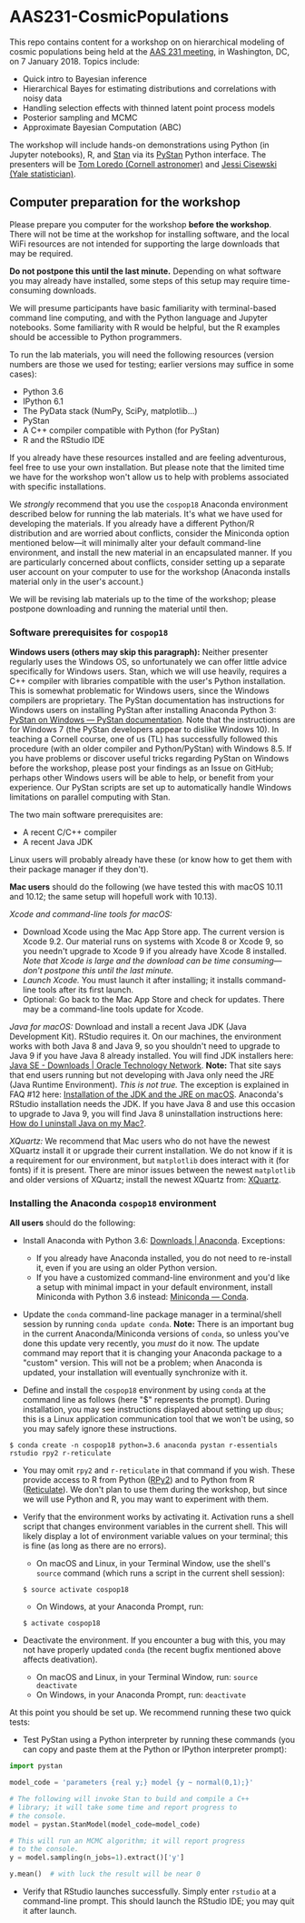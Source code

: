 # AAS231-CosmicPopulations

This repo contains content for a workshop on on hierarchical modeling of cosmic populations being held at the [AAS 231 meeting](https://aas.org/meetings/aas231), in Washington, DC, on 7 January 2018.  Topics include:

* Quick intro to Bayesian inference
* Hierarchical Bayes for estimating distributions and correlations with noisy data
* Handling selection effects with thinned latent point process models
* Posterior sampling and MCMC
* Approximate Bayesian Computation (ABC)

The workshop will include hands-on demonstrations using Python (in Jupyter notebooks), R, and [Stan](http://mc-stan.org/) via its [PyStan](http://mc-stan.org/users/interfaces/pystan.html) Python interface.  The presenters will be [Tom Loredo (Cornell astronomer)](http://www.astro.cornell.edu/staff/loredo/) and [Jessi Cisewski (Yale statistician)](http://statistics.yale.edu/people/jessi-cisewski).

## Computer preparation for the workshop

Please prepare you computer for the workshop **before the workshop**. There will not be time at the workshop for installing software, and the local WiFi resources are not intended for supporting the large downloads that may be required.

**Do not postpone this until the last minute.**  Depending on what software you may already have installed, some steps of this setup may require time-consuming downloads.

We will presume participants have basic familiarity with terminal-based command line computing, and with the Python language and Jupyter notebooks. Some familiarity with R would be helpful, but the R examples should be accessible to Python programmers.

To run the lab materials, you will need the following resources (version numbers are those we used for testing; earlier versions may suffice in some cases):

* Python 3.6
* IPython 6.1
* The PyData stack (NumPy, SciPy, matplotlib...)
* PyStan
* A C++ compiler compatible with Python (for PyStan)
* R and the RStudio IDE

If you already have these resources installed and are feeling adventurous, feel free to use your own installation. But please note that the limited time we have for the workshop won't allow us to help with problems associated with specific installations.

We *strongly* recommend that you use the `cospop18` Anaconda environment described below for running the lab materials. It's what we have used for developing the materials.  If you already have a different Python/R distribution and are worried about conflicts, consider the Miniconda option mentioned below—it will minimally alter your default command-line environment, and install the new material in an encapsulated manner.  If you are particularly concerned about conflicts, consider setting up a separate user account on your computer to use for the workshop (Anaconda installs material only in the user's account.)

We will be revising lab materials up to the time of the workshop; please postpone downloading and running the material until then.

### Software prerequisites for `cospop18`

**Windows users (others may skip this paragraph):** Neither presenter regularly uses the Windows OS, so unfortunately we can offer little advice specifically for Windows users.  Stan, which we will use heavily, requires a C++ compiler with libraries compatible with the user's Python installation. This is somewhat problematic for Windows users, since the Windows compilers are proprietary.  The PyStan documentation has instructions for Windows users on installing PyStan after installing Anaconda Python 3:  [PyStan on Windows — PyStan documentation](http://pystan.readthedocs.io/en/latest/windows.html).  Note that the instructions are for Windows 7 (the PyStan developers appear to dislike Windows 10).  In teaching a Cornell course, one of us (TL) has successfully followed this procedure (with an older compiler and Python/PyStan) with Windows 8.5.  If you have problems or discover useful tricks regarding PyStan on Windows before the workshop, please post your findings as an Issue on GitHub; perhaps other Windows users will be able to help, or benefit from your experience.  Our PyStan scripts are set up to automatically handle Windows limitations on parallel computing with Stan.

The two main software prerequisites are:

* A recent C/C++ compiler
* A recent Java JDK

Linux users will probably already have these (or know how to get them with their package manager if they don't).  

**Mac users** should do the following (we have tested this with macOS 10.11 and 10.12; the same setup will hopefull work with 10.13).

*Xcode and command-line tools for macOS:*

* Download Xcode using the Mac App Store app.  The current version is Xcode 9.2.  Our material runs on systems with Xcode 8 or Xcode 9, so you needn't upgrade to Xcode 9 if you already have Xcode 8 installed.  *Note that Xcode is large and the download can be time consuming—don't postpone this until the last minute.*
* *Launch Xcode.*  You must launch it after installing; it installs command-line tools after its first launch.
* Optional: Go back to the Mac App Store and check for updates. There may be a command-line tools update for Xcode.

*Java for macOS:*
Download and install a recent Java JDK (Java Development Kit). RStudio requires it.  On our machines, the environment works with both Java 8 and Java 9, so you shouldn't need to upgrade to Java 9 if you have Java 8 already installed.  You will find JDK installers here: [Java SE - Downloads | Oracle Technology Network](http://www.oracle.com/technetwork/java/javase/downloads/index.html).  **Note:** That site says that end users running but not developing with Java only need the JRE (Java Runtime Environment).  *This is not true.*  The exception is explained in FAQ #12 here: [Installation of the JDK and the JRE on macOS](https://docs.oracle.com/javase/9/install/installation-jdk-and-jre-macos.htm#JSJIG-GUID-2432241F-9517-4C0B-9CBB-489E6419C9C9). Anaconda's RStudio installation needs the JDK.  If you have Java 8 and use this occasion to upgrade to Java 9, you will find Java 8 uninstallation instructions here: [How do I uninstall Java on my Mac?](https://www.java.com/en/download/help/mac_uninstall_java.xml).

*XQuartz:* We recommend that Mac users who do not have the newest XQuartz install it or upgrade their current installation.  We do not know if it is a requirement for our environment, but `matplotlib` does interact with it (for fonts) if it is present. There are minor issues between the newest `matplotlib` and older versions of XQuartz; install the newest XQuartz from: [XQuartz](https://www.xquartz.org/).



### Installing the Anaconda `cospop18` environment

**All users** should do the following:

* Install Anaconda with Python 3.6: [Downloads | Anaconda](https://www.anaconda.com/download/#macos).  Exceptions:

    - If you already have Anaconda installed, you do not need to re-install it, even if you are using an older Python version.
    - If you have a customized command-line environment and you'd like a setup with minimal impact in your default environment, install Miniconda with Python 3.6 instead: [Miniconda — Conda](https://conda.io/miniconda.html).

* Update the `conda` command-line package manager in a terminal/shell session by running `conda update conda`.  **Note:** There is an important bug in the current Anaconda/Miniconda versions of `conda`, so unless you've done this update very recently, you *must* do it now.  The update command may report that it is changing your Anaconda package to a "custom" version.  This will not be a problem; when Anaconda is updated, your installation will eventually synchronize with it.

* Define and install the `cospop18` environment by using `conda` at the command line as follows (here "$" represents the prompt). During installation, you may see instructions displayed about setting up `dbus`; this is a Linux application communication tool that we won't be using, so you may safely ignore these instructions.

```
$ conda create -n cospop18 python=3.6 anaconda pystan r-essentials rstudio rpy2 r-reticulate
```

* You may omit `rpy2` and `r-reticulate` in that command if you wish. These provide access to R from Python ([RPy2](https://rpy2.readthedocs.io/en/version_2.8.x/)) and to Python from R ([Reticulate](https://rstudio.github.io/reticulate/)).  We don't plan to use them during the workshop, but since we will use Python and R, you may want to experiment with them.

* Verify that the environment works by activating it.  Activation runs a shell script that changes environment variables in the current shell.  This will likely display a lot of environment variable values on your terminal; this is fine (as long as there are no errors).

    -  On macOS and Linux, in your Terminal Window, use the shell's `source` command (which runs a script in the current shell session):
  ```
  $ source activate cospop18
  ```
    - On Windows, at your Anaconda Prompt, run:
  ```
  $ activate cospop18
  ```

* Deactivate the environment.  If you encounter a bug with this, you may not have properly updated `conda` (the recent bugfix mentioned above affects deativation).

    - On macOS and Linux, in your Terminal Window, run:
  `source deactivate`
    - On Windows, in your Anaconda Prompt, run:
  `deactivate`

At this point you should be set up.  We recommend running these two quick tests:

* Test PyStan using a Python interpreter by running these commands (you can copy and paste them at the Python or IPython interpreter prompt):

```python
import pystan

model_code = 'parameters {real y;} model {y ~ normal(0,1);}'

# The following will invoke Stan to build and compile a C++
# library; it will take some time and report progress to
# the console.
model = pystan.StanModel(model_code=model_code)

# This will run an MCMC algorithm; it will report progress
# to the console.
y = model.sampling(n_jobs=1).extract()['y']

y.mean()  # with luck the result will be near 0
```

* Verify that RStudio launches successfully.  Simply enter `rstudio` at a command-line prompt. This should launch the RStudio IDE; you may quit it after launch.
